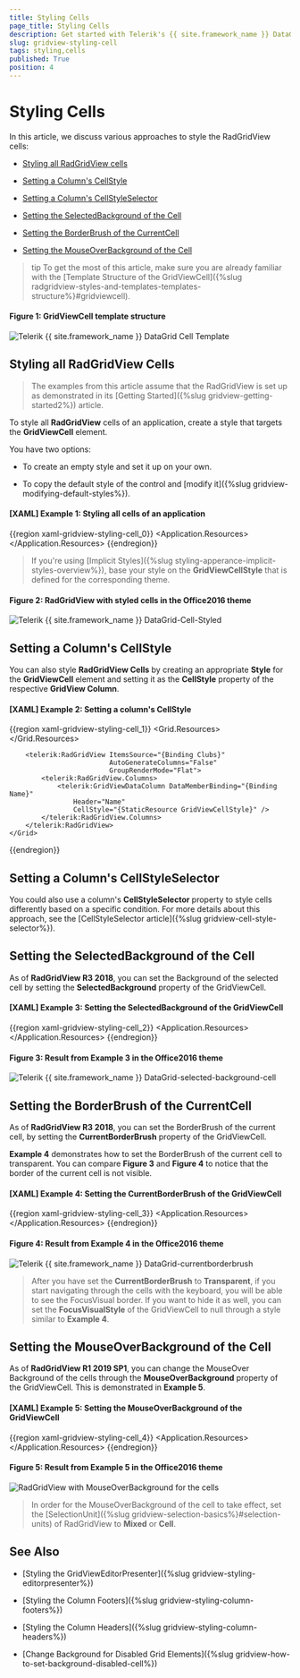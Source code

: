 ```yaml
---
title: Styling Cells
page_title: Styling Cells
description: Get started with Telerik's {{ site.framework_name }} DataGrid and learn how to create an appropriate style targeting the Cell element.
slug: gridview-styling-cell
tags: styling,cells
published: True
position: 4
---
```


# Styling Cells

In this article, we discuss various approaches to style the RadGridView cells:

* [Styling all RadGridView cells](#styling-all-radgridview-cells)

* [Setting a Column's CellStyle](#setting-a-columns-cellstyle)

* [Setting a Column's CellStyleSelector](#setting-a-columns-cellstyleselector)

* [Setting the SelectedBackground of the Cell](#setting-the-selectedbackground-of-the-cell)

* [Setting the BorderBrush of the CurrentCell](#setting-the-borderbrush-of-the-currentcell)

* [Setting the MouseOverBackground of the Cell](#setting-the-mouseoverbackground-of-the-cell)

>tip To get the most of this article, make sure you are already familiar with the [Template Structure of the GridViewCell]({%slug radgridview-styles-and-templates-templates-structure%}#gridviewcell).

#### __Figure 1: GridViewCell template structure__

![Telerik {{ site.framework_name }} DataGrid Cell Template](images/gridviewcell-template.png)

## Styling all RadGridView Cells

> The examples from this article assume that the RadGridView is set up as demonstrated in its [Getting Started]({%slug gridview-getting-started2%}) article.

To style all __RadGridView__ cells of an application, create a style that targets the __GridViewCell__ element.

You have two options:

* To create an empty style and set it up on your own.

* To copy the default style of the control and [modify it]({%slug gridview-modifying-default-styles%}).

#### __[XAML] Example 1: Styling all cells of an application__

{{region xaml-gridview-styling-cell_0}}
	<Application.Resources>
        <ResourceDictionary>
            <Style TargetType="telerik:GridViewCell">
                <Setter Property="VerticalContentAlignment" Value="Top"/>
                <Setter Property="HorizontalContentAlignment" Value="Center"/>
                <Setter Property="Background" Value="#ffcc00"/>
            </Style>
        </ResourceDictionary>
    </Application.Resources>
{{endregion}}

>If you're using [Implicit Styles]({%slug styling-apperance-implicit-styles-overview%}), base your style on the __GridViewCellStyle__ that is defined for the corresponding theme.

#### __Figure 2: RadGridView with styled cells in the Office2016 theme__

![Telerik {{ site.framework_name }} DataGrid-Cell-Styled](images/RadGridView-Cell-Styled.png)

## Setting a Column's CellStyle

You can also style __RadGridView Cells__ by creating an appropriate __Style__ for the **GridViewCell** element and setting it as the __CellStyle__ property of the respective __GridView Column__. 

#### __[XAML] Example 2: Setting a column's CellStyle__
{{region xaml-gridview-styling-cell_1}}
	<Grid>
        <Grid.Resources>
            <Style x:Key="GridViewCellStyle" TargetType="telerik:GridViewCell">
                <Setter Property="VerticalContentAlignment" Value="Top"/>
                <Setter Property="HorizontalContentAlignment" Value="Center"/>
                <Setter Property="Background" Value="#ffcc00"/>
            </Style>
        </Grid.Resources>

        <telerik:RadGridView ItemsSource="{Binding Clubs}"
                             AutoGenerateColumns="False"
                             GroupRenderMode="Flat">
            <telerik:RadGridView.Columns>
                <telerik:GridViewDataColumn DataMemberBinding="{Binding Name}"
	                Header="Name"
	                CellStyle="{StaticResource GridViewCellStyle}" />
            </telerik:RadGridView.Columns>
        </telerik:RadGridView>
    </Grid>
{{endregion}}

## Setting a Column's CellStyleSelector

You could also use a column's **CellStyleSelector** property to style cells differently based on a specific condition. For more details about this approach, see the [CellStyleSelector article]({%slug gridview-cell-style-selector%}).

## Setting the SelectedBackground of the Cell

As of __RadGridView R3 2018__, you can set the Background of the selected cell by setting the **SelectedBackground** property of the GridViewCell.

#### __[XAML] Example 3: Setting the SelectedBackground of the GridViewCell__
{{region xaml-gridview-styling-cell_2}}
	<Application.Resources>
        <ResourceDictionary>
            <Style TargetType="telerik:GridViewCell">
                <Setter Property="SelectedBackground" Value="Bisque" />
            </Style>
        </ResourceDictionary>
    </Application.Resources>
{{endregion}}

#### __Figure 3: Result from Example 3 in the Office2016 theme__
![Telerik {{ site.framework_name }} DataGrid-selected-background-cell](images/gridview-selectedbackground-cell.png)

## Setting the BorderBrush of the CurrentCell

As of __RadGridView R3 2018__, you can set the BorderBrush of the current cell, by setting the **CurrentBorderBrush** property of the GridViewCell. 

**Example 4** demonstrates how to set the BorderBrush of the current cell to transparent. You can compare **Figure 3** and **Figure 4** to notice that the border of the current cell is not visible.

#### __[XAML] Example 4: Setting the CurrentBorderBrush of the GridViewCell__
{{region xaml-gridview-styling-cell_3}}
	<Application.Resources>
        <ResourceDictionary>
            <Style TargetType="telerik:GridViewCell">
                <Setter Property="CurrentBorderBrush" Value="Transparent" />
            </Style>
        </ResourceDictionary>
    </Application.Resources>
{{endregion}}

#### __Figure 4: Result from Example 4 in the Office2016 theme__
![Telerik {{ site.framework_name }} DataGrid-currentborderbrush](images/gridview-currentborderbrush.png)

> After you have set the __CurrentBorderBrush__ to __Transparent__, if you start navigating through the cells with the keyboard, you will be able to see the FocusVisual border. If you want to hide it as well, you can set the __FocusVisualStyle__ of the GridViewCell to null through a style similar to __Example 4__.

## Setting the MouseOverBackground of the Cell

As of __RadGridView R1 2019 SP1__, you can change the MouseOver Background of the cells through the __MouseOverBackground__ property of the GridViewCell. This is demonstrated in __Example 5__.

#### __[XAML] Example 5: Setting the MouseOverBackground of the GridViewCell__
{{region xaml-gridview-styling-cell_4}}
	<Application.Resources>
        <ResourceDictionary>
            <Style TargetType="telerik:GridViewCell" >
                <Setter Property="MouseOverBackground" Value="Pink" />
            </Style>
        </ResourceDictionary>
    </Application.Resources>
{{endregion}}

#### __Figure 5: Result from Example 5 in the Office2016 theme__
![RadGridView with MouseOverBackground for the cells](images/gridviewcell-mouseoverbackground.png)

> In order for the MouseOverBackground of the cell to take effect, set the [SelectionUnit]({%slug gridview-selection-basics%}#selection-units) of RadGridView to __Mixed__ or __Cell__.

## See Also

 * [Styling the GridViewEditorPresenter]({%slug gridview-styling-editorpresenter%})

 * [Styling the Column Footers]({%slug gridview-styling-column-footers%})

 * [Styling the Column Headers]({%slug gridview-styling-column-headers%})

 * [Change Background for Disabled Grid Elements]({%slug gridview-how-to-set-background-disabled-cell%})
